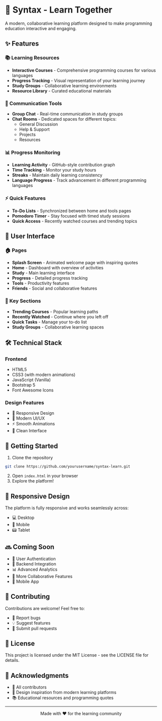 # 🚀 Syntax - Learn Together

A modern, collaborative learning platform designed to make programming education interactive and engaging.

## ✨ Features

### 📚 Learning Resources
- **Interactive Courses** - Comprehensive programming courses for various languages
- **Progress Tracking** - Visual representation of your learning journey
- **Study Groups** - Collaborative learning environments
- **Resource Library** - Curated educational materials

### 💬 Communication Tools
- **Group Chat** - Real-time communication in study groups
- **Chat Rooms** - Dedicated spaces for different topics:
  - General Discussion
  - Help & Support
  - Projects
  - Resources

### 📊 Progress Monitoring
- **Learning Activity** - GitHub-style contribution graph
- **Time Tracking** - Monitor your study hours
- **Streaks** - Maintain daily learning consistency
- **Language Progress** - Track advancement in different programming languages

### ⚡ Quick Features
- **To-Do Lists** - Synchronized between home and tools pages
- **Pomodoro Timer** - Stay focused with timed study sessions
- **Quick Access** - Recently watched courses and trending topics

## 🎨 User Interface

### 🏠 Pages
- **Splash Screen** - Animated welcome page with inspiring quotes
- **Home** - Dashboard with overview of activities
- **Study** - Main learning interface
- **Progress** - Detailed progress tracking
- **Tools** - Productivity features
- **Friends** - Social and collaborative features

### 🎯 Key Sections
- **Trending Courses** - Popular learning paths
- **Recently Watched** - Continue where you left off
- **Quick Tasks** - Manage your to-do list
- **Study Groups** - Collaborative learning spaces

## 🛠️ Technical Stack

### Frontend
- HTML5
- CSS3 (with modern animations)
- JavaScript (Vanilla)
- Bootstrap 5
- Font Awesome Icons

### Design Features
- 📱 Responsive Design
- 🎨 Modern UI/UX
- ⚡ Smooth Animations
- 🌙 Clean Interface

## 🚀 Getting Started

1. Clone the repository
```bash
git clone https://github.com/yourusername/syntax-learn.git
```

2. Open `index.html` in your browser
3. Explore the platform!

## 📱 Responsive Design

The platform is fully responsive and works seamlessly across:
- 💻 Desktop
- 📱 Mobile
- 📟 Tablet

## 🔜 Coming Soon

- 🔐 User Authentication
- 💾 Backend Integration
- 📊 Advanced Analytics
- 🤝 More Collaborative Features
- 📱 Mobile App

## 🤝 Contributing

Contributions are welcome! Feel free to:
- 🐛 Report bugs
- 💡 Suggest features
- 🔧 Submit pull requests

## 📄 License

This project is licensed under the MIT License - see the LICENSE file for details.

## 🙏 Acknowledgments

- 👥 All contributors
- 🎨 Design inspiration from modern learning platforms
- 📚 Educational resources and programming quotes

---

<p align="center">Made with ❤️ for the learning community</p> 
